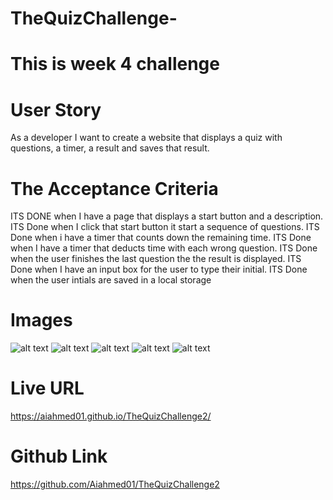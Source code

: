 # TheQuizChallenge-
# This is week 4 challenge

# User Story
As a developer I want to create a website that displays a quiz with questions, a timer, a result and saves that result. 

# The Acceptance Criteria 

ITS DONE
    when I have a page that displays a start button and a description. 
ITS Done 
    when I click that start button it start a sequence of questions.
ITS Done 
    when i have a timer that counts down the remaining time.
ITS Done
    when I have a timer that deducts time with each wrong question. 
ITS Done
    when the user finishes the last question the the result is displayed.
ITS Done 
    when I have an input box for the user to type their initial.
ITS Done 
    when the user intials are saved in a local storage


# Images
![alt text](../TheQuizChallenge2/assets/0.jpg)
![alt text](../TheQuizChallenge2/assets/0.jpg)
![alt text](../TheQuizChallenge2/assets/0.jpg)
![alt text](../TheQuizChallenge2/assets/0.jpg)
![alt text](../TheQuizChallenge2/assets/0.jpg)


# Live URL 

https://aiahmed01.github.io/TheQuizChallenge2/

# Github Link
https://github.com/Aiahmed01/TheQuizChallenge2